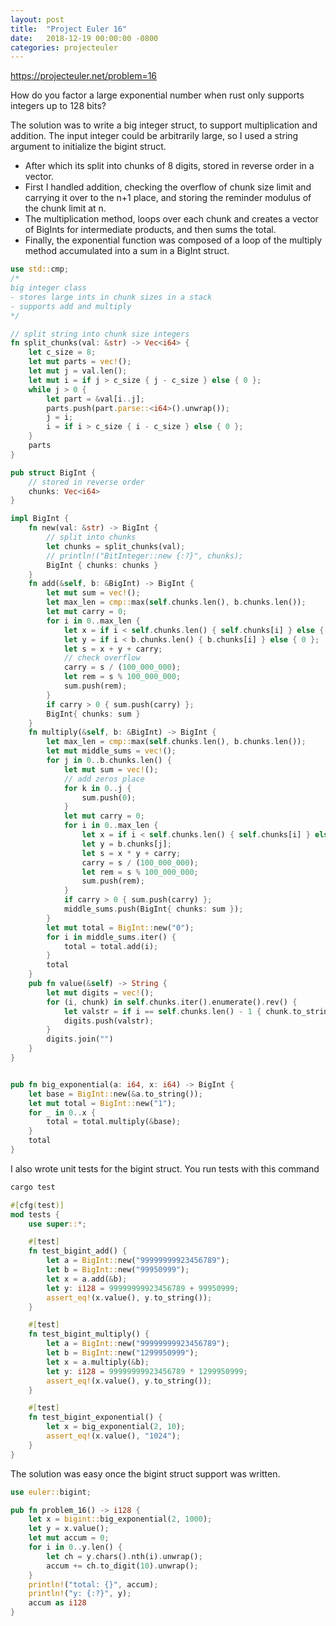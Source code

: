 ```yaml
---
layout: post
title:  "Project Euler 16"
date:   2018-12-19 00:00:00 -0800
categories: projecteuler
---
```

https://projecteuler.net/problem=16

How do you factor a large exponential number when rust only supports integers up to 128 bits?

The solution was to write a big integer struct, to support multiplication and addition. The input integer could be arbitrarily large, so I used a string argument to initialize the bigint struct.
- After which its split into chunks of 8 digits, stored in reverse order in a vector.
- First I handled addition, checking the overflow of chunk size limit and carrying it over to the n+1 place, and storing the reminder modulus of the chunk limit at n.
- The multiplication method, loops over each chunk and creates a vector of BigInts for intermediate products, and then sums the total.
- Finally, the exponential function was composed of a loop of the multiply method accumulated into a sum in a BigInt struct.


```rust
use std::cmp;
/*
big integer class
- stores large ints in chunk sizes in a stack
- supports add and multiply
*/

// split string into chunk size integers
fn split_chunks(val: &str) -> Vec<i64> {
    let c_size = 8;
    let mut parts = vec!();
    let mut j = val.len();
    let mut i = if j > c_size { j - c_size } else { 0 };
    while j > 0 {
        let part = &val[i..j];
        parts.push(part.parse::<i64>().unwrap());
        j = i;
        i = if i > c_size { i - c_size } else { 0 };
    }
    parts
}

pub struct BigInt {
    // stored in reverse order
    chunks: Vec<i64>
}

impl BigInt {
    fn new(val: &str) -> BigInt {
        // split into chunks
        let chunks = split_chunks(val);
        // println!("BitInteger::new {:?}", chunks);
        BigInt { chunks: chunks }
    }
    fn add(&self, b: &BigInt) -> BigInt {
        let mut sum = vec!();
        let max_len = cmp::max(self.chunks.len(), b.chunks.len());
        let mut carry = 0;
        for i in 0..max_len {
            let x = if i < self.chunks.len() { self.chunks[i] } else { 0 };
            let y = if i < b.chunks.len() { b.chunks[i] } else { 0 };
            let s = x + y + carry;
            // check overflow
            carry = s / (100_000_000);
            let rem = s % 100_000_000;
            sum.push(rem);
        }
        if carry > 0 { sum.push(carry) };
        BigInt{ chunks: sum }
    }
    fn multiply(&self, b: &BigInt) -> BigInt {
        let max_len = cmp::max(self.chunks.len(), b.chunks.len());
        let mut middle_sums = vec!();
        for j in 0..b.chunks.len() {
            let mut sum = vec!();
            // add zeros place
            for k in 0..j {
                sum.push(0);
            }
            let mut carry = 0;
            for i in 0..max_len {
                let x = if i < self.chunks.len() { self.chunks[i] } else { 1 };
                let y = b.chunks[j];
                let s = x * y + carry;
                carry = s / (100_000_000);
                let rem = s % 100_000_000;
                sum.push(rem);
            }
            if carry > 0 { sum.push(carry) };
            middle_sums.push(BigInt{ chunks: sum });
        }
        let mut total = BigInt::new("0");
        for i in middle_sums.iter() {
            total = total.add(i);
        }
        total
    }
    pub fn value(&self) -> String {
        let mut digits = vec!();
        for (i, chunk) in self.chunks.iter().enumerate().rev() {
            let valstr = if i == self.chunks.len() - 1 { chunk.to_string() } else { format!("{:08}", chunk) };
            digits.push(valstr);
        }
        digits.join("")
    }
}


pub fn big_exponential(a: i64, x: i64) -> BigInt {
    let base = BigInt::new(&a.to_string());
    let mut total = BigInt::new("1");
    for _ in 0..x {
        total = total.multiply(&base);
    }
    total
}
```

I also wrote unit tests for the bigint struct.
You run tests with this command
```bash
cargo test
```

```rust
#[cfg(test)]
mod tests {
    use super::*;

    #[test]
    fn test_bigint_add() {
        let a = BigInt::new("99999999923456789");
        let b = BigInt::new("99950999");
        let x = a.add(&b);
        let y: i128 = 99999999923456789 + 99950999;
        assert_eq!(x.value(), y.to_string());
    }

    #[test]
    fn test_bigint_multiply() {
        let a = BigInt::new("99999999923456789");
        let b = BigInt::new("1299950999");
        let x = a.multiply(&b);
        let y: i128 = 99999999923456789 * 1299950999;
        assert_eq!(x.value(), y.to_string());
    }

    #[test]
    fn test_bigint_exponential() {
        let x = big_exponential(2, 10);
        assert_eq!(x.value(), "1024");
    }
}
```

The solution was easy once the bigint struct support was written.
```rust
use euler::bigint;

pub fn problem_16() -> i128 {
    let x = bigint::big_exponential(2, 1000);
    let y = x.value();
    let mut accum = 0;
    for i in 0..y.len() {
        let ch = y.chars().nth(i).unwrap();
        accum += ch.to_digit(10).unwrap();
    }
    println!("total: {}", accum);
    println!("y: {:?}", y);
    accum as i128
}
```
